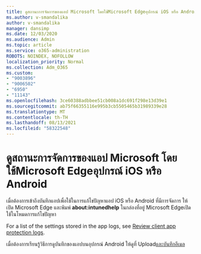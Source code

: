 ```yaml
---
title: ดูสถานะการจัดการของแอป Microsoft โดยใช้Microsoft Edgeอุปกรณ์ iOS หรือ Android
ms.author: v-smandalika
author: v-smandalika
manager: dansimp
ms.date: 12/03/2020
ms.audience: Admin
ms.topic: article
ms.service: o365-administration
ROBOTS: NOINDEX, NOFOLLOW
localization_priority: Normal
ms.collection: Adm_O365
ms.custom:
- "9003896"
- "9006502"
- "6950"
- "11143"
ms.openlocfilehash: 3ce60388adbbee51cb008a1dc691f298e13d39e1
ms.sourcegitcommit: ab75f66355116e995b3cb5505465b31989339e28
ms.translationtype: MT
ms.contentlocale: th-TH
ms.lasthandoff: 08/13/2021
ms.locfileid: "58322548"
---
```

# <a name="view-the-management-status-of-microsoft-apps-by-using-microsoft-edge-for-ios-or-android-devices"></a>ดูสถานะการจัดการของแอป Microsoft โดยใช้Microsoft Edgeอุปกรณ์ iOS หรือ Android

เมื่อต้องการเข้าถึงบันทึกแอปเพื่อใช้ในการแก้ไขปัญหาแอป iOS หรือ Android ที่มีการจัดการ ให้เปิด Microsoft Edge และพิมพ์ **about:intunedhelp** ในกล่องที่อยู่ Microsoft Edgeเปิดใช้ในโหมดการแก้ไขปัญหา

For a list of the settings stored in the app logs, see [Review client app protection logs](https://docs.microsoft.com/mem/intune/apps/app-protection-policy-settings-log).

เมื่อต้องการเรียนรู้วิธีการดูบันทึกของแอปบนอุปกรณ์ Android ให้ดูที่ Upload[และบันทึกอีเมล](https://docs.microsoft.com/mem/intune/user-help/send-logs-to-your-it-admin-by-email-android)